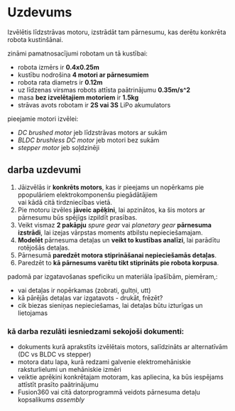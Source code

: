 # Uzdevums

Izvēlētis līdzstrāvas motoru, izstrādāt tam pārnesumu, kas derētu konkrēta robota kustinšānai. 

zināmi pamatnosacījumi robotam un tā kustībai: 
 - robota izmērs ir **0.4x0.25m**
 - kustību nodrošina **4 motori ar pārnesumiem**
 - robota rata diametrs ir **0.12m**
 - uz līdzenas virsmas robots attīsta paātrinājumu **0.35m/s^2**
 - masa **bez izvelētajiem motoriem** ir **1.5kg**
 - strāvas avots robotam ir **2S vai 3S** LiPo akumulators
 
pieejamie motori izvēlei: 
- *DC brushed motor* jeb līdzstrāvas motors ar sukām
- *BLDC brushless DC motor* jeb motori bez sukām
- *stepper motor* jeb soļdzinēji

## darba uzdevumi 

1) Jāizvēlās ir **konkrēts motors**, kas ir pieejams un nopērkams pie ppopulāriem elektrokomponenšu piegādātājiem </br>
vai kādā citā tirdzniecības vietā. </br>
2) Pie motoru izvēles **jāveic apēķini**, lai apzinātos, ka šis motors ar pārnesumu būs spējīgs izpildīt prasības.</br>
3) Veikt vismaz **2 pakāpju** *spure gear* vai *planetary gear* **pārnesuma izstrādi**, lai izejas vārpstas moments atbilstu nepieciešamajam.</br>
4) **Modelēt** pārnesuma detaļas un **veikt to kustības analīzi**, lai parādītu rotējošās detaļas.</br>
5) Pārnesumā **paredzēt motora stiprināšanai nepieciešamās detaļas**.</br>
6) Paredzēt to **kā pārnesums varētu tikt stiprināts pie robota korpusa**.


padomā par izgatavošanas speficiku un materiāla īpašībām, piemēram,:
- vai detaļas ir nopērkamas (zobrati, gultņi, utt)
- kā pārējās detaļas var izgatavots - drukāt, frēzēt? 
- cik biezas sieniņas nepieciešamas, lai detaļas būtu izturīgas un lietojamas


### kā darba rezulāti iesniedzami sekojoši dokumenti: 
- dokuments kurā aprakstīts izvēlētais motors, salīdzināts ar alternatīvām (DC vs BLDC vs stepper) </br> 
- motora datu lapa, kurā redzami galvenie elektromehāniskie raksturlielumi un mehāniskie izmēri </br> 
- veiktie aprēķini konkrētajam motoram, kas apliecina, ka būs iespējams attīstīt prasīto paātrinājumu </br> 
- Fusion360 vai citā datorprogrammā veidots pārnesuma detaļu kopsalikums *assembly*

 
